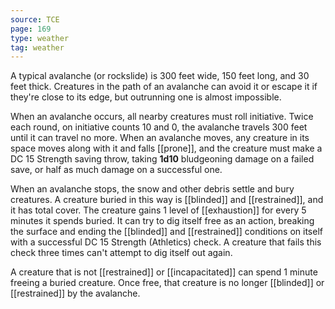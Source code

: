 ```yaml
---
source: TCE
page: 169
type: weather
tag: weather
---
```

A typical avalanche (or rockslide) is 300 feet wide, 150 feet long, and 30 feet thick. Creatures in the path of an avalanche can avoid it or escape it if they're close to its edge, but outrunning one is almost impossible.

When an avalanche occurs, all nearby creatures must roll initiative. Twice each round, on initiative counts 10 and 0, the avalanche travels 300 feet until it can travel no more. When an avalanche moves, any creature in its space moves along with it and falls [[prone]], and the creature must make a DC 15 Strength saving throw, taking **1d10** bludgeoning damage on a failed save, or half as much damage on a successful one.

When an avalanche stops, the snow and other debris settle and bury creatures. A creature buried in this way is [[blinded]] and [[restrained]], and it has total cover. The creature gains 1 level of [[exhaustion]] for every 5 minutes it spends buried. It can try to dig itself free as an action, breaking the surface and ending the [[blinded]] and [[restrained]] conditions on itself with a successful DC 15 Strength (Athletics) check. A creature that fails this check three times can't attempt to dig itself out again.

A creature that is not [[restrained]] or [[incapacitated]] can spend 1 minute freeing a buried creature. Once free, that creature is no longer [[blinded]] or [[restrained]] by the avalanche.

